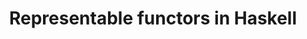 ---
title: Representable functors in Haskell
url: http://covariant.me/notes/rep-functors.html
authors:
- Daniil Frumin
type: article
tags:
- category theory
- representable functors
doHaskell-type: blog post
dohaskell-year: 2014
---